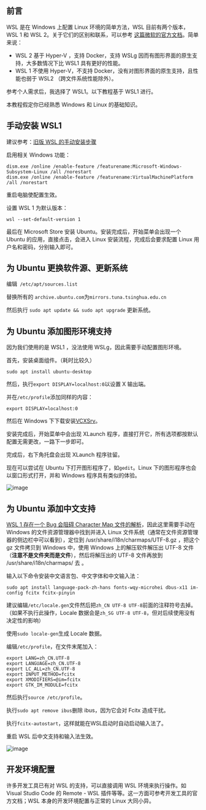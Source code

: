 ## 前言

WSL 是在 Windows 上配置 Linux 环境的简单方法，WSL 目前有两个版本，WSL 1 和 WSL 2。关于它们的区别和联系，可以参考 [这篇微软的官方文档](https://docs.microsoft.com/zh-cn/windows/wsl/compare-versions)。简单来说：

* WSL 2 基于 Hyper-V ，支持 Docker，支持 WSLg 因而有图形界面的原生支持，大多数情况下比 WSL1 具有更好的性能。
* WSL 1 不使用 Hyper-V，不支持 Docker，没有对图形界面的原生支持，且性能也弱于 WSL2 （跨文件系统性能除外）。

参考个人需求后，我选择了 WSL1。以下教程基于 WSL1 进行。

本教程假定你已经熟悉 Windows 和 Linux 的基础知识。

## 手动安装 WSL1

建议参考：[旧版 WSL 的手动安装步骤](https://docs.microsoft.com/zh-cn/windows/wsl/install-manual)

启用相关 Windows 功能：

```
dism.exe /online /enable-feature /featurename:Microsoft-Windows-Subsystem-Linux /all /norestart
dism.exe /online /enable-feature /featurename:VirtualMachinePlatform /all /norestart
```

重启电脑使配置生效。

设置 WSL 1 为默认版本：

```
wsl --set-default-version 1
```

最后在 Microsoft Store 安装 Ubuntu。安装完成后，开始菜单会出现一个Ubuntu 的应用，直接点击，会进入 Linux 安装流程，完成后会要求配置 Linux 用户名和密码，分别输入即可。

## 为 Ubuntu 更换软件源、更新系统

编辑``` /etc/apt/sources.list``` 

替换所有的 ```archive.ubuntu.com```为```mirrors.tuna.tsinghua.edu.cn``` 

然后执行 ```sudo apt update && sudo apt upgrade``` 更新系统。

## 为 Ubuntu 添加图形环境支持

因为我们使用的是 WSL1 ，没法使用 WSLg，因此需要手动配置图形环境。

首先，安装桌面组件。（耗时比较久）

```
sudo apt install ubuntu-desktop
```

然后，执行```export DISPLAY=localhost:0```以设置 X 输出端。

并在```/etc/profile```添加同样的内容：

```
export DISPLAY=localhost:0
```

然后在 Windows 下下载安装[VCXSrv](https://sourceforge.net/projects/vcxsrv/)。

安装完成后，开始菜单中会出现 XLaunch 程序，直接打开它，所有选项都按默认配置无需更改，一路下一步即可。

完成后，右下角托盘会出现 XLaunch 程序驻留。

现在可以尝试在 Ubuntu 下打开图形程序了，如```gedit```。Linux 下的图形程序也会以窗口形式打开，并和 Windows 程序具有类似的体验。

![image](https://s2.loli.net/2022/05/06/J6IzQ17XbtNpkne.png)

## 为 Ubuntu 添加中文支持

[WSL 1 存在一个 Bug 会阻碍 Character Map 文件的解析](https://stackoverflow.com/questions/58304278/how-to-fix-character-map-file-utf-8-not-found)，因此这里需要手动在Windows 的文件资源管理器中找到并进入 Linux 文件系统（通常在文件资源管理器的侧边栏中可以看到），定位到 /usr/share/i18n/charmaps/UTF-8.gz ，把这个gz 文件拷贝到 Windows 中，使用 Windows 上的解压软件解压出 UTF-8 文件（**注意不是文件夹而是文件**），然后将解压出的 UTF-8 文件再放到 /usr/share/i18n/charmaps/ 去 。

输入以下命令安装中文语言包、中文字体和中文输入法：

```
sudo apt install language-pack-zh-hans fonts-wqy-microhei dbus-x11 im-config fcitx fcitx-pinyin
```

建议编辑```/etc/locale.gen```文件然后把```zh_CN UTF-8 UTF-8```前面的注释符号去掉。（如果不执行此操作，Locale 数据会是```zh_SG UTF-8 UTF-8```，但对后续使用没有决定性的影响）

使用```sudo locale-gen```生成 Locale 数据。

编辑```/etc/profile```，在文件末尾加入：

```
export LANG=zh_CN.UTF-8
export LANGUAGE=zh_CN.UTF-8
export LC_ALL=zh_CN.UTF-8
export INPUT_METHOD=fcitx
export XMODIFIERS=@im=fcitx
export GTK_IM_MODULE=fcitx
```

然后执行```source /etc/profile```。

执行```sudo apt remove ibus```删除 ibus，因为它会对 Fcitx 造成干扰。

执行```fcitx-autostart```，这样就能在WSL启动时自动启动输入法了。

重启 WSL 后中文支持和输入法生效。

![image](https://s2.loli.net/2022/05/06/8UbvGpljIKY9BPc.png)

## 开发环境配置

许多开发工具已有对 WSL 的支持，可以直接调用 WSL 环境来执行操作。如 Visual Studio Code 的 Remote - WSL 插件等等。这一方面可参考开发工具的官方文档；WSL 本身的开发环境配置与正常的 Linux 大同小异。

